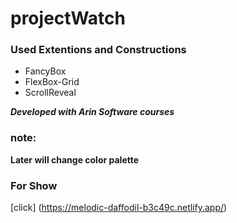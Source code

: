 # projectWatch

### Used Extentions and Constructions
- FancyBox
- FlexBox-Grid
- ScrollReveal

***Developed with Arin Software courses***
### note:
**Later will change color palette**

### For Show
[click] (https://melodic-daffodil-b3c49c.netlify.app/)
